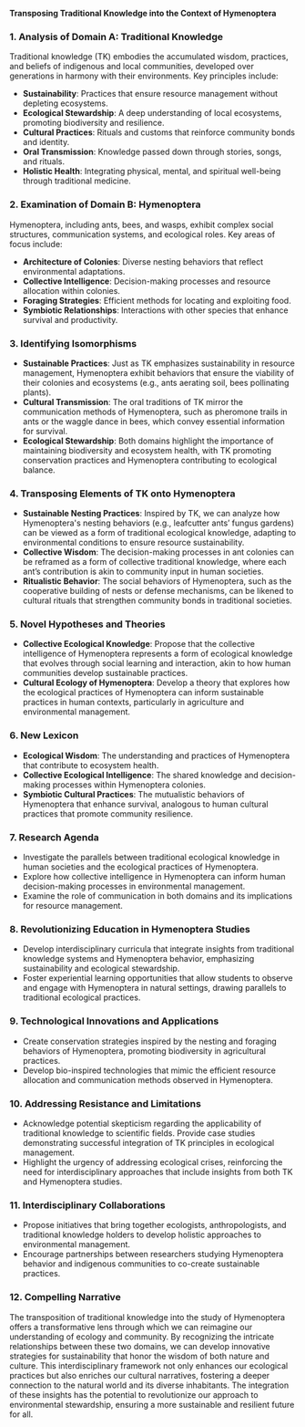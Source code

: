 **Transposing Traditional Knowledge into the Context of Hymenoptera**

### 1. Analysis of Domain A: Traditional Knowledge
Traditional knowledge (TK) embodies the accumulated wisdom, practices, and beliefs of indigenous and local communities, developed over generations in harmony with their environments. Key principles include:

- **Sustainability**: Practices that ensure resource management without depleting ecosystems.
- **Ecological Stewardship**: A deep understanding of local ecosystems, promoting biodiversity and resilience.
- **Cultural Practices**: Rituals and customs that reinforce community bonds and identity.
- **Oral Transmission**: Knowledge passed down through stories, songs, and rituals.
- **Holistic Health**: Integrating physical, mental, and spiritual well-being through traditional medicine.

### 2. Examination of Domain B: Hymenoptera
Hymenoptera, including ants, bees, and wasps, exhibit complex social structures, communication systems, and ecological roles. Key areas of focus include:

- **Architecture of Colonies**: Diverse nesting behaviors that reflect environmental adaptations.
- **Collective Intelligence**: Decision-making processes and resource allocation within colonies.
- **Foraging Strategies**: Efficient methods for locating and exploiting food.
- **Symbiotic Relationships**: Interactions with other species that enhance survival and productivity.

### 3. Identifying Isomorphisms
- **Sustainable Practices**: Just as TK emphasizes sustainability in resource management, Hymenoptera exhibit behaviors that ensure the viability of their colonies and ecosystems (e.g., ants aerating soil, bees pollinating plants).
- **Cultural Transmission**: The oral traditions of TK mirror the communication methods of Hymenoptera, such as pheromone trails in ants or the waggle dance in bees, which convey essential information for survival.
- **Ecological Stewardship**: Both domains highlight the importance of maintaining biodiversity and ecosystem health, with TK promoting conservation practices and Hymenoptera contributing to ecological balance.

### 4. Transposing Elements of TK onto Hymenoptera
- **Sustainable Nesting Practices**: Inspired by TK, we can analyze how Hymenoptera's nesting behaviors (e.g., leafcutter ants’ fungus gardens) can be viewed as a form of traditional ecological knowledge, adapting to environmental conditions to ensure resource sustainability.
- **Collective Wisdom**: The decision-making processes in ant colonies can be reframed as a form of collective traditional knowledge, where each ant’s contribution is akin to community input in human societies.
- **Ritualistic Behavior**: The social behaviors of Hymenoptera, such as the cooperative building of nests or defense mechanisms, can be likened to cultural rituals that strengthen community bonds in traditional societies.

### 5. Novel Hypotheses and Theories
- **Collective Ecological Knowledge**: Propose that the collective intelligence of Hymenoptera represents a form of ecological knowledge that evolves through social learning and interaction, akin to how human communities develop sustainable practices.
- **Cultural Ecology of Hymenoptera**: Develop a theory that explores how the ecological practices of Hymenoptera can inform sustainable practices in human contexts, particularly in agriculture and environmental management.

### 6. New Lexicon
- **Ecological Wisdom**: The understanding and practices of Hymenoptera that contribute to ecosystem health.
- **Collective Ecological Intelligence**: The shared knowledge and decision-making processes within Hymenoptera colonies.
- **Symbiotic Cultural Practices**: The mutualistic behaviors of Hymenoptera that enhance survival, analogous to human cultural practices that promote community resilience.

### 7. Research Agenda
- Investigate the parallels between traditional ecological knowledge in human societies and the ecological practices of Hymenoptera.
- Explore how collective intelligence in Hymenoptera can inform human decision-making processes in environmental management.
- Examine the role of communication in both domains and its implications for resource management.

### 8. Revolutionizing Education in Hymenoptera Studies
- Develop interdisciplinary curricula that integrate insights from traditional knowledge systems and Hymenoptera behavior, emphasizing sustainability and ecological stewardship.
- Foster experiential learning opportunities that allow students to observe and engage with Hymenoptera in natural settings, drawing parallels to traditional ecological practices.

### 9. Technological Innovations and Applications
- Create conservation strategies inspired by the nesting and foraging behaviors of Hymenoptera, promoting biodiversity in agricultural practices.
- Develop bio-inspired technologies that mimic the efficient resource allocation and communication methods observed in Hymenoptera.

### 10. Addressing Resistance and Limitations
- Acknowledge potential skepticism regarding the applicability of traditional knowledge to scientific fields. Provide case studies demonstrating successful integration of TK principles in ecological management.
- Highlight the urgency of addressing ecological crises, reinforcing the need for interdisciplinary approaches that include insights from both TK and Hymenoptera studies.

### 11. Interdisciplinary Collaborations
- Propose initiatives that bring together ecologists, anthropologists, and traditional knowledge holders to develop holistic approaches to environmental management.
- Encourage partnerships between researchers studying Hymenoptera behavior and indigenous communities to co-create sustainable practices.

### 12. Compelling Narrative
The transposition of traditional knowledge into the study of Hymenoptera offers a transformative lens through which we can reimagine our understanding of ecology and community. By recognizing the intricate relationships between these two domains, we can develop innovative strategies for sustainability that honor the wisdom of both nature and culture. This interdisciplinary framework not only enhances our ecological practices but also enriches our cultural narratives, fostering a deeper connection to the natural world and its diverse inhabitants. The integration of these insights has the potential to revolutionize our approach to environmental stewardship, ensuring a more sustainable and resilient future for all.